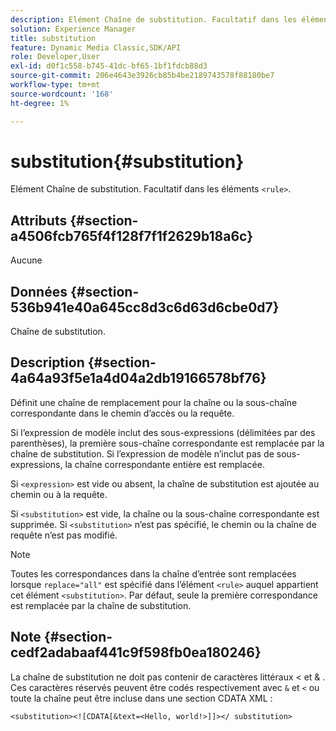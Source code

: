 ```yaml
---
description: Elément Chaîne de substitution. Facultatif dans les éléments <rule> .
solution: Experience Manager
title: substitution
feature: Dynamic Media Classic,SDK/API
role: Developer,User
exl-id: d0f1c558-b745-41dc-bf65-1bf1fdcb88d3
source-git-commit: 206e4643e3926cb85b4be2189743578f88180be7
workflow-type: tm+mt
source-wordcount: '168'
ht-degree: 1%

---
```


# substitution{#substitution}

Elément Chaîne de substitution. Facultatif dans les éléments `<rule>`.

## Attributs {#section-a4506fcb765f4f128f7f1f2629b18a6c}

Aucune

## Données {#section-536b941e40a645cc8d3c6d63d6cbe0d7}

Chaîne de substitution.

## Description {#section-4a64a93f5e1a4d04a2db19166578bf76}

Définit une chaîne de remplacement pour la chaîne ou la sous-chaîne correspondante dans le chemin d’accès ou la requête.

Si l’expression de modèle inclut des sous-expressions (délimitées par des parenthèses), la première sous-chaîne correspondante est remplacée par la chaîne de substitution. Si l’expression de modèle n’inclut pas de sous-expressions, la chaîne correspondante entière est remplacée.

Si `<expression>` est vide ou absent, la chaîne de substitution est ajoutée au chemin ou à la requête.

Si `<substitution>` est vide, la chaîne ou la sous-chaîne correspondante est supprimée. Si `<substitution>` n’est pas spécifié, le chemin ou la chaîne de requête n’est pas modifié.

>[!NOTE]
>
>Toutes les correspondances dans la chaîne d’entrée sont remplacées lorsque `replace="all"` est spécifié dans l’élément `<rule>` auquel appartient cet élément `<substitution>`. Par défaut, seule la première correspondance est remplacée par la chaîne de substitution.

## Note {#section-cedf2adabaaf441c9f598fb0ea180246}

La chaîne de substitution ne doit pas contenir de caractères littéraux &lt; et &amp; . Ces caractères réservés peuvent être codés respectivement avec `&` et `<` ou toute la chaîne peut être incluse dans une section CDATA XML :

`<substitution><![CDATA[&text=<Hello, world!>]]></ substitution>`
